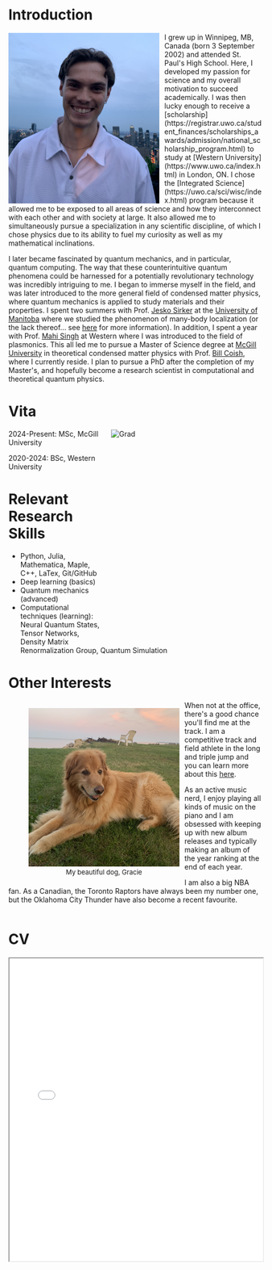 # Introduction

<img src="./media/headshot2.jpg" alt="Headshot2" style="height:338px; width:300px; float:left; margin-right:10px;"> 
I grew up in Winnipeg, MB, Canada (born 3 September 2002) and attended St. Paul's High School. Here, I developed my passion for science and my overall motivation to succeed academically. I was then lucky enough to receive a [scholarship](https://registrar.uwo.ca/student_finances/scholarships_awards/admission/national_scholarship_program.html) to study at [Western University](https://www.uwo.ca/index.html) in London, ON. I chose the [Integrated Science](https://uwo.ca/sci/wisc/index.html) program because it allowed me to be exposed to all areas of science and how they interconnect with each other and with society at large. It also allowed me to simultaneously pursue a specialization in any scientific discipline, of which I chose physics due to its ability to fuel my curiosity as well as my mathematical inclinations. 

I later became fascinated by quantum mechanics, and in particular, quantum computing. The way that these counterintuitive quantum phenomena could be harnessed for a potentially revolutionary technology was incredibly intriguing to me. I began to immerse myself in the field, and was later introduced to the more general field of condensed matter physics, where quantum mechanics is applied to study materials and their properties. I spent two summers with Prof. [Jesko Sirker](http://drop.physics.umanitoba.ca/~jsirker/Dokuwiki/doku.php?id=home) at the [University of Manitoba](https://umanitoba.ca/) where we studied the phenomenon of many-body localization (or the lack thereof... see [here](/docs/research/highlights/MBL/index.md) for more information). In addition, I spent a year with Prof. [Mahi Singh](https://physics.uwo.ca/~msingh/) at Western where I was introduced to the field of plasmonics. This all led me to pursue a Master of Science degree at [McGill University](https://www.mcgill.ca/) in theoretical condensed matter physics with Prof. [Bill Coish](https://www.physics.mcgill.ca/~coish/), where I currently reside. I plan to pursue a PhD after the completion of my Master's, and hopefully become a research scientist in computational and theoretical quantum physics.

# Vita

<img src="./media/gradsuit.jpg" alt="Grad" style="height:413px; width:300px; float:right; margin-left:10px;">

2024-Present: MSc, McGill University

2020-2024: BSc, Western University

# Relevant Research Skills

- Python, Julia, Mathematica, Maple, C++, LaTex, Git/GitHub
- Deep learning (basics)
- Quantum mechanics (advanced)
- Computational techniques (learning): Neural Quantum States, Tensor Networks, Density Matrix Renormalization Group, Quantum Simulation

# Other Interests

<figure style="float:left; margin-right:10px; width:300px; text-align:center;">
    <img src="./media/gracie.jpg" alt="Gracie" style="height:314px; width:300px;">
    <figcaption style="font-size:small;">My beautiful dog, Gracie</figcaption>
</figure>

When not at the office, there's a good chance you'll find me at the track. I am a competitive track and field athlete in the long and triple jump and you can learn more about this [here](./track.md).

As an active music nerd, I enjoy playing all kinds of music on the piano and I am obsessed with keeping up with new album releases and typically making an album of the year ranking at the end of each year.

I am also a big NBA fan. As a Canadian, the Toronto Raptors have always been my number one, but the Oklahoma City Thunder have also become a recent favourite.

<div style="clear: both;"></div>

# CV

<!-- How to embed a PDF -->
<iframe width="100%" height="600" src="./media/CV_Nov_2024.pdf">
